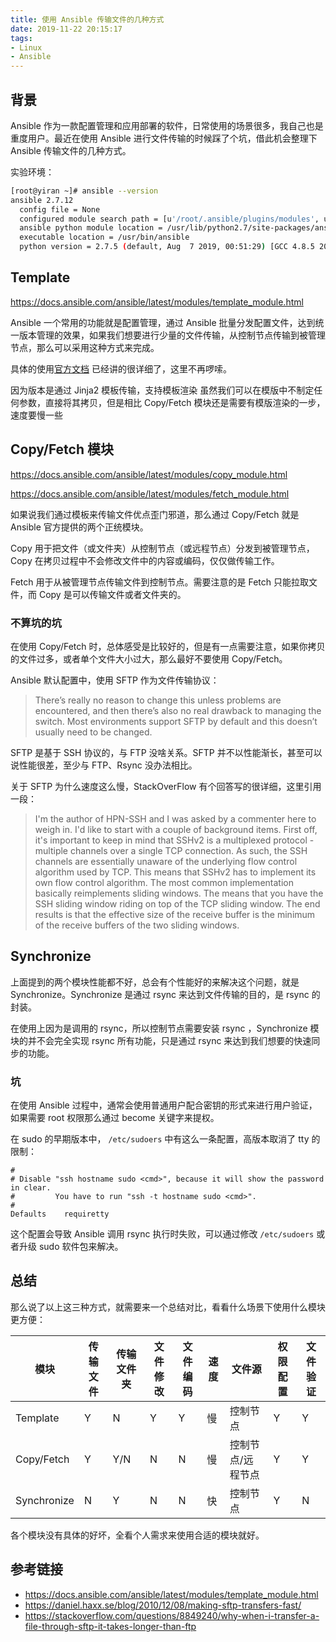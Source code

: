 ```yaml
---
title: 使用 Ansible 传输文件的几种方式
date: 2019-11-22 20:15:17
tags:
- Linux
- Ansible
---
```



## 背景

Ansible 作为一款配置管理和应用部署的软件，日常使用的场景很多，我自己也是重度用户。最近在使用 Ansible 进行文件传输的时候踩了个坑，借此机会整理下 Ansible 传输文件的几种方式。

实验环境：

```bash
[root@yiran ~]# ansible --version
ansible 2.7.12
  config file = None
  configured module search path = [u'/root/.ansible/plugins/modules', u'/usr/share/ansible/plugins/modules']
  ansible python module location = /usr/lib/python2.7/site-packages/ansible
  executable location = /usr/bin/ansible
  python version = 2.7.5 (default, Aug  7 2019, 00:51:29) [GCC 4.8.5 20150623 (Red Hat 4.8.5-39)]
```

## Template

https://docs.ansible.com/ansible/latest/modules/template_module.html

Ansible 一个常用的功能就是配置管理，通过 Ansible 批量分发配置文件，达到统一版本管理的效果，如果我们想要进行少量的文件传输，从控制节点传输到被管理节点，那么可以采用这种方式来完成。

具体的使用[官方文档](https://docs.ansible.com/ansible/latest/modules/template_module.html) 已经讲的很详细了，这里不再啰嗦。

因为版本是通过 Jinja2 模板传输，支持模板渲染
虽然我们可以在模版中不制定任何参数，直接将其拷贝，但是相比 Copy/Fetch 模块还是需要有模版渲染的一步，速度要慢一些

## Copy/Fetch 模块

https://docs.ansible.com/ansible/latest/modules/copy_module.html

https://docs.ansible.com/ansible/latest/modules/fetch_module.html

如果说我们通过模板来传输文件优点歪门邪道，那么通过 Copy/Fetch 就是 Ansible 官方提供的两个正统模块。

Copy 用于把文件（或文件夹）从控制节点（或远程节点）分发到被管理节点，Copy 在拷贝过程中不会修改文件中的内容或编码，仅仅做传输工作。


Fetch 用于从被管理节点传输文件到控制节点。需要注意的是 Fetch 只能拉取文件，而 Copy 是可以传输文件或者文件夹的。

### 不算坑的坑

在使用 Copy/Fetch 时，总体感受是比较好的，但是有一点需要注意，如果你拷贝的文件过多，或者单个文件大小过大，那么最好不要使用 Copy/Fetch。

Ansible 默认配置中，使用 SFTP 作为文件传输协议：
> There’s really no reason to change this unless problems are encountered, and then there’s also no real drawback to managing the switch. Most environments support SFTP by default and this doesn’t usually need to be changed.

SFTP 是基于 SSH 协议的，与 FTP 没啥关系。SFTP 并不以性能渐长，甚至可以说性能很差，至少与 FTP、Rsync 没办法相比。

关于 SFTP 为什么速度这么慢，StackOverFlow 有个回答写的很详细，这里引用一段：
> I'm the author of HPN-SSH and I was asked by a commenter here to weigh in. I'd like to start with a couple of background items. First off, it's important to keep in mind that SSHv2 is a multiplexed protocol - multiple channels over a single TCP connection. As such, the SSH channels are essentially unaware of the underlying flow control algorithm used by TCP. This means that SSHv2 has to implement its own flow control algorithm. The most common implementation basically reimplements sliding windows. The means that you have the SSH sliding window riding on top of the TCP sliding window. The end results is that the effective size of the receive buffer is the minimum of the receive buffers of the two sliding windows.

## Synchronize

上面提到的两个模块性能都不好，总会有个性能好的来解决这个问题，就是 Synchronize。Synchronize 是通过 rsync 来达到文件传输的目的，是 rsync 的封装。

在使用上因为是调用的 rsync，所以控制节点需要安装 rsync ，Synchronize 模块的并不会完全实现 rsync 所有功能，只是通过 rsync 来达到我们想要的快速同步的功能。

### 坑

在使用 Ansible 过程中，通常会使用普通用户配合密钥的形式来进行用户验证，如果需要 root 权限那么通过 become 关键字来提权。

在 sudo 的早期版本中， `/etc/sudoers` 中有这么一条配置，高版本取消了 tty 的限制：

```
#
# Disable "ssh hostname sudo <cmd>", because it will show the password in clear.
#         You have to run "ssh -t hostname sudo <cmd>".
#
Defaults    requiretty
```

这个配置会导致 Ansible 调用 rsync 执行时失败，可以通过修改 `/etc/sudoers` 或者升级 sudo 软件包来解决。

## 总结

那么说了以上这三种方式，就需要来一个总结对比，看看什么场景下使用什么模块更方便：

|  模块   | 传输文件  | 传输文件夹 | 文件修改 | 文件编码 |  速度 | 文件源 | 权限配置 | 文件验证 | 
|  ----  | ----  | --- | --- | --- | --- | --- | --- | --- |
|  Template | Y | N | Y | Y | 慢 | 控制节点 | Y | Y 
| Copy/Fetch  | Y | Y/N | N | N | 慢 | 控制节点/远程节点 | Y  | Y 
| Synchronize | N | Y | N | N | 快 | 控制节点 | Y | N 

各个模块没有具体的好坏，全看个人需求来使用合适的模块就好。


## 参考链接
* https://docs.ansible.com/ansible/latest/modules/template_module.html 
* https://daniel.haxx.se/blog/2010/12/08/making-sftp-transfers-fast/
* https://stackoverflow.com/questions/8849240/why-when-i-transfer-a-file-through-sftp-it-takes-longer-than-ftp